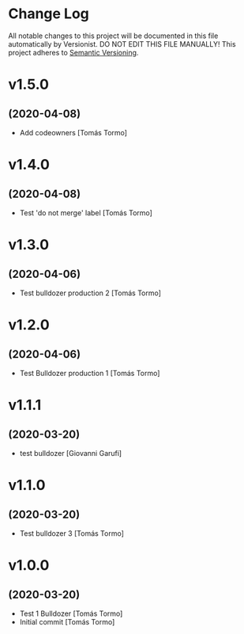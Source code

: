 # Change Log

All notable changes to this project will be documented in this file
automatically by Versionist. DO NOT EDIT THIS FILE MANUALLY!
This project adheres to [Semantic Versioning](http://semver.org/).

# v1.5.0
## (2020-04-08)

* Add codeowners [Tomás Tormo]

# v1.4.0
## (2020-04-08)

* Test 'do not merge' label [Tomás Tormo]

# v1.3.0
## (2020-04-06)

* Test bulldozer production 2 [Tomás Tormo]

# v1.2.0
## (2020-04-06)

* Test Bulldozer production 1 [Tomás Tormo]

# v1.1.1
## (2020-03-20)

* test bulldozer [Giovanni Garufi]

# v1.1.0
## (2020-03-20)

* Test bulldozer 3 [Tomás Tormo]

# v1.0.0
## (2020-03-20)

* Test 1 Bulldozer [Tomás Tormo]
* Initial commit [Tomás Tormo]
